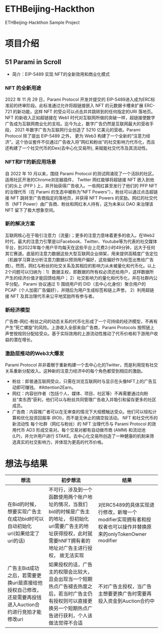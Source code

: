 # ETHBeijing-Hackthon
ETHBeijing-Hackthon Sample Project

# 项目介绍
## 51 Parami in Scroll
* 简介：EIP-5489 实现 NFT的全新效用和商业化模式

### NFT 的全新用途
2022 年 11 月 29 日，Parami Protocol 开发并提交的 EIP-5489进入成为ERC标准前的终审阶段。此标准通过允许将超链接嵌入 NFT 的元数据卡槽来扩展 ERC-721 的新功能，这样 NFT 的受众可以点击并并跳转到的任何指定的URI 落地页。NFT 的新收入正如超链接在 Web1 时代对互联网所做的突破一样，超链接使数字广告成为互联网商业化的支柱。迄今为止，数字广告仍然是互联网最大的营收手段， 2021 年数字广告为互联网行业创造了 5210 亿美元的营收。Parami Protocol 除了提出 EIP-5489 之外， 更为 Web3 构建了一个全新的“注意力经济”。这个协议套件不仅通过广告收入将”网红和粉丝”的社交影响力代币化，而且还构建了一个社交代币的Dex(去中心化交易所), 来赋能社交代币及其流动性。
### NFT和FT的新应用场景
自 2022 年 10 月以来，围绕 Parami Protocol 的测试网涌现了一个活跃的社区。适用社区开发的Chrome浏览器插件， Twitter 网红能够将超链接 NFT 嵌入到他们的头上 (PFP ) 上，并开始获得广告收入。一些网红甚至发行了他们的 PFP NFT 的治理代币（在 Parami 的生态中被称为“NFT Powers”），粉丝可以通过点击超链接 NFT 跳转至广告商指定的落地页，并获得 NFT Powers 的奖励。网红的社交代币（NFT Power）由广告商、粉丝和网红本人持有，这为未来以 DAO 来治理该 NFT 留下了极大想象空间。
### 新的解决方案
互联网核心在于吸引注意力（流量）；更多的注意力意味着更多的收入。在Web2时代，最大的注意力引擎是以Facebook、Twitter、Youtube等为代表的社交媒体平台，到2022年每个用户平均每天在这些平台上花费2小时49分钟，远大于任何其它赛道。底层的注意力数据这些大型互联网企业绑架，用来提供高精度广告定位（机器学习算法分析注意力数据以预测用户偏好，这些偏好作为标签出售给广告商）。然而，网红与粉丝的社交关系及其相应的影响力从未被量化和代币化。以上2个问题可以归纳为：1）数据主权，即数据的所有权必须还给用户，这样数据所产生的经济价值才能回馈给用户； 2）社交影响力的量化和代币化，并在社群内公平分配。
Parami 协议通过 1) 围绕用户的 DID（去中心化身份）聚合用户的 PCAP（个人加密广告偏好），并随后为用户生成标签和链上声誉。 2）利用超链接 NFT 及其治理代币来公平地奖励所有参与者。
### 新经济模型
广告商-网红-粉丝之间的动态关系的代币化形成了一个可持续的经济模型，不再有产生“死亡螺旋”的风险。上游收入全部来自广告商，Parami Protocols 按照链上声誉按规则分配给受众。基于实际效用的上游流动性推动了代币价格和下游用户收益的潜在增长。
### 激励层推动的Web3大爆发
Parami Protocol 并非着眼于重新构建一个去中心化的Twitter，而是利用现有社交关系重新分配收入。这种新的注意力经济中的每个角色都受到相应的激励。
- 粉丝：即普通互联网受众，只需在浏览互联网时与显示在头像NFT上的广告互动即可赚钱。 #Attention2Earn。
- 网红：内容创作者（包括个人、媒体、项目、社区等）不再需要通过向粉丝“卖东西”获利，他们可以与粉丝共同管理广告收入并吸引和留存更多的社区成员。
- 广告商：内容推广者可以在无审查的情况下大规模触达受众。他们可以轻松计算和优化投资回报率 (ROI)，而不是无休止的搞空投活动。
NFT 和社交代币的新流动性
每个社群（网红与粉丝）的 NFT 治理代币与 Parami Protocol 的效用代币 AD3 形成交易对。每个交易对都有自动做市商 (AMM) 和流动池 (LP)，并允许用户进行 STAKE。去中心化交易所创造了一种健康的机制来筛选真实的社交影响力，并体现为更高的代币价格。

# 想法与结果
| 想法                                                           | 初步想法                                                                                        | 结果                                                                        |
|--------------------------------------------------------------|---------------------------------------------------------------------------------------------|---------------------------------------------------------------------------|
 | 在Bid的时候，想要实现广告主在成功bid时可以自动初始化uri(如果给定了uri的话)                 | 不可行，涉及到一个函数使用两个账户地址的情况，当我们bid的时候是广告主的地址， 但初始化uri需要广告主的地址获得授权，此时就需要hNFT拥有者的地址对广告主进行授权， 故无法实现 | 对ERC5489的具体实现进行修改，新增一个modifier实现拥有者和授权者也可以操作并替换原来的onlyTokenOwner modifier |
 | 广告主Bid成功之后，若需要更换uri是直接给他授权自己修改，还是需要再投钱进入Auction合约进行竞拍才能修改uri | 如果授权的话，广告主的权限会比较大，且会出现当一个短期热点广告褪去热度之后，若当时广告主仍有授权则可以直接更换另一个短期热点广告进行获利，个人该做法觉得不合适 | 不对广告主授权，当广告主想要更换广告时需要再投入资金到Auction合约中 |                                    |
